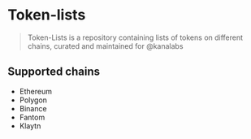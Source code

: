 # Token-lists

> Token-Lists is a repository containing lists of tokens on different chains, curated and maintained for @kanalabs

## Supported chains

- Ethereum
- Polygon
- Binance
- Fantom
- Klaytn
